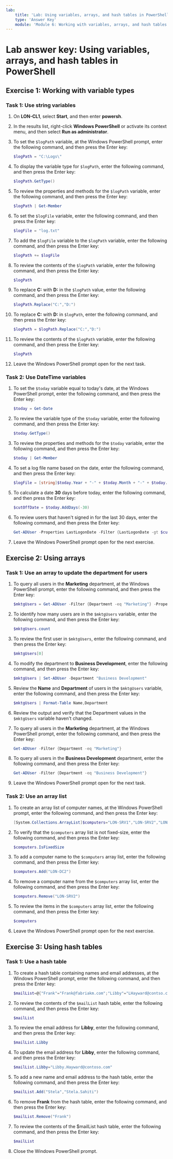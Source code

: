 ```yaml
---
lab:
    title: 'Lab: Using variables, arrays, and hash tables in PowerShell'
    type: 'Answer Key'
    module: 'Module 6: Working with variables, arrays, and hash tables'
---
```


# Lab answer key: Using variables, arrays, and hash tables in PowerShell

## Exercise 1: Working with variable types

### Task 1: Use string variables

1. On **LON-CL1**, select **Start**, and then enter **powersh**.
1. In the results list, right-click **Windows PowerShell** or activate its context menu, and then select **Run as administrator**.
1. To set the `$logPath` variable, at the Windows PowerShell prompt, enter the following command, and then press the Enter key:

   ```powershell
   $logPath = "C:\Logs\"
   ```

1. To display the variable type for `$logPath`, enter the following command, and then press the Enter key:

   ```powershell
   $logPath.GetType()
   ```

1. To review the properties and methods for the `$logPath` variable, enter the following command, and then press the Enter key:

    ```powershell
    $logPath | Get-Member
    ```

1. To set the `$logFile` variable, enter the following command, and then press the Enter key:

    ```powershell
    $logFile = "log.txt"
    ```

1. To add the `$logFile` variable to the `$logPath` variable, enter the following command, and then press the Enter key:

    ```powershell
    $logPath += $logFile
    ```

1. To review the contents of the `$logPath` variable, enter the following command, and then press the Enter key:

    ```powershell
    $logPath
    ```

1. To replace **C:** with **D:** in the `$logPath` value, enter the following command, and then press the Enter key:

    ```powershell
    $logPath.Replace("C:","D:")
    ```

1. To replace **C:** with **D:** in `$logPath`, enter the following command, and then press the Enter key:

    ```powershell
    $logPath = $logPath.Replace("C:","D:")
    ```

1. To review the contents of the `$logPath` variable, enter the following command, and then press the Enter key:

     ```powershell
     $logPath
     ```

1. Leave the Windows PowerShell prompt open for the next task.

### Task 2: Use DateTime variables

1. To set the `$today` variable equal to today's date, at the Windows PowerShell prompt, enter the following command, and then press the Enter key:

   ```powershell
   $today = Get-Date
   ```

1. To review the variable type of the `$today` variable, enter the following command, and then press the Enter key:

   ```powershell
   $today.GetType()
   ```

1. To review the properties and methods for the `$today` variable, enter the following command, and then press the Enter key:

   ```powershell
   $today | Get-Member
   ```

1. To set a log file name based on the date, enter the following command, and then press the Enter key:

   ```powershell
   $logFile = [string]$today.Year + "-" + $today.Month + "-" + $today.Day + "-" + $today.Hour + "-" + $today.Minute + ".txt"
   ```

1. To calculate a date **30** days before today, enter the following command, and then press the Enter key:

   ```powershell
   $cutOffDate = $today.AddDays(-30)
   ```

1. To review users that haven't signed in for the last 30 days, enter the following command, and then press the Enter key:

   ```powershell
   Get-ADUser -Properties LastLogonDate -Filter {LastLogonDate -gt $cutOffDate}
   ```

1. Leave the Windows PowerShell prompt open for the next exercise.

## Exercise 2: Using arrays

### Task 1: Use an array to update the department for users

1. To query all users in the **Marketing** department, at the Windows PowerShell prompt, enter the following command, and then press the Enter key:

   ```powershell
   $mktgUsers = Get-ADUser -Filter {Department -eq "Marketing"} -Properties Department
   ```

1. To identify how many users are in the `$mktgUsers` variable, enter the following command, and then press the Enter key:

   ```powershell
   $mktgUsers.count
   ```

1. To review the first user in `$mktgUsers`, enter the following command, and then press the Enter key:

   ```powershell
   $mktgUsers[0]
   ```

1. To modify the department to **Business Development**, enter the following command, and then press the Enter key:

   ```powershell
   $mktgUsers | Set-ADUser -Department "Business Development"
   ```

1. Review the **Name** and **Department** of users in the `$mktgUsers` variable, enter the following command, and then press the Enter key:

   ```powershell
   $mktgUsers | Format-Table Name,Department
   ```

1. Review the output and verify that the Department values in the `$mktgUsers` variable haven't changed.

1. To query all users in the **Marketing** department, at the Windows PowerShell prompt, enter the following command, and then press the Enter key:

   ```powershell
   Get-ADUser -Filter {Department -eq "Marketing"}
   ```

1. To query all users in the **Business Development** department, enter the following command, and then press the Enter key:

   ```powershell
   Get-ADUser -Filter {Department -eq "Business Development"}
   ```

1. Leave the Windows PowerShell prompt open for the next task.

### Task 2: Use an array list

1. To create an array list of computer names, at the Windows PowerShell prompt, enter the following command, and then press the Enter key:

   ```powershell
   [System.Collections.ArrayList]$computers="LON-SRV1","LON-SRV2","LON-DC1"
   ```

1. To verify that the `$computers` array list is not fixed-size, enter the following command, and then press the Enter key:

   ```powershell
   $computers.IsFixedSize
   ```

1. To add a computer name to the `$computers` array list, enter the following command, and then press the Enter key:

   ```powershell
   $computers.Add("LON-DC2")
   ```

1. To remove a computer name from the `$computers` array list, enter the following command, and then press the Enter key:

   ```powershell
   $computers.Remove("LON-SRV2")
   ```

1. To review the items in the `$computers` array list, enter the following command, and then press the Enter key:

   ```powershell
   $computers
   ```

1. Leave the Windows PowerShell prompt open for the next exercise.

## Exercise 3: Using hash tables

### Task 1: Use a hash table

1. To create a hash table containing names and email addresses, at the Windows PowerShell prompt, enter the following command, and then press the Enter key:

   ```powershell
   $mailList=@{"Frank"="Frank@fabriakm.com";"Libby"="LHayward@contso.com";"Matej"="MSTaojanov@tailspintoys.com"}
   ```

1. To review the contents of the `$mailList` hash table, enter the following command, and then press the Enter key:

   ```powershell
   $mailList
   ```

1. To review the email address for **Libby**, enter the following command, and then press the Enter key:

   ```powershell
   $mailList.Libby
   ```

1. To update the email address for **Libby**, enter the following command, and then press the Enter key:

   ```powershell
   $mailList.Libby="Libby.Hayward@contoso.com"
   ```

1. To add a new name and email address to the hash table, enter the following command, and then press the Enter key:

   ```powershell
   $mailList.Add("Stela","Stela.Sahiti")
   ```

1. To remove **Frank** from the hash table, enter the following command, and then press the Enter key:

   ```powershell
   $mailList.Remove("Frank")
   ```

1. To review the contents of the $mailList hash table, enter the following command, and then press the Enter key:

   ```powershell
   $mailList
   ```

1. Close the Windows PowerShell prompt.

